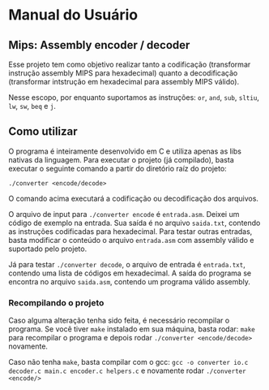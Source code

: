 # Manual do Usuário

## Mips: Assembly encoder / decoder

Esse projeto tem como objetivo realizar tanto a codificação (transformar instrução assembly MIPS para hexadecimal) quanto a decodificação 
(transformar intstrução em hexadecimal para assembly MIPS válido).

Nesse escopo, por enquanto suportamos as instruções:
`or`, `and`, `sub`, `sltiu`, `lw`, `sw`, `beq` e `j`.

## Como utilizar 

O programa é inteiramente desenvolvido em C e utiliza apenas as libs nativas da linguagem.
Para executar o projeto (já compilado), basta executar o seguinte comando a partir do diretório raíz do projeto:

`./converter <encode/decode>`

O comando acima executará a codificação ou decodificação dos arquivos.

O arquivo de input para `./converter encode` é `entrada.asm`. Deixei um código de exemplo na entrada. Sua saída é no arquivo `saida.txt`, contendo
as instruções codificadas para hexadecimal. 
Para testar outras entradas, basta modificar o conteúdo o arquivo `entrada.asm` com assembly válido e suportado pelo projeto.

Já para testar `./converter decode`, o arquivo de entrada é `entrada.txt`, contendo uma lista de códigos em hexadecimal. A saída do programa se encontra
no arquivo `saida.asm`, contendo um programa válido assembly.

### Recompilando o projeto

Caso alguma alteração tenha sido feita, é necessário recompilar o programa. Se você tiver `make` instalado em sua máquina, basta rodar:
`make` para recompilar o programa e depois rodar `./converter <encode/decode>` novamente.

Caso não tenha `make`, basta compilar com o gcc: `gcc -o converter io.c decoder.c main.c encoder.c helpers.c` e novamente rodar `./converter <encode/>`

